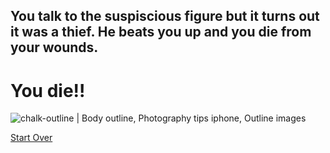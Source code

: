 ## You talk to the suspiscious figure but it turns out it was a thief. He beats you up and you die from your wounds.

# You die!!

<img src="https://encrypted-tbn0.gstatic.com/images?q=tbn:ANd9GcSQnEqPRvhEyG568RNUyJM1H99ZfmOuN5tbNg&amp;usqp=CAU" alt="chalk-outline | Body outline, Photography tips iphone, Outline images"/>

[Start Over](../Start-here.md)
